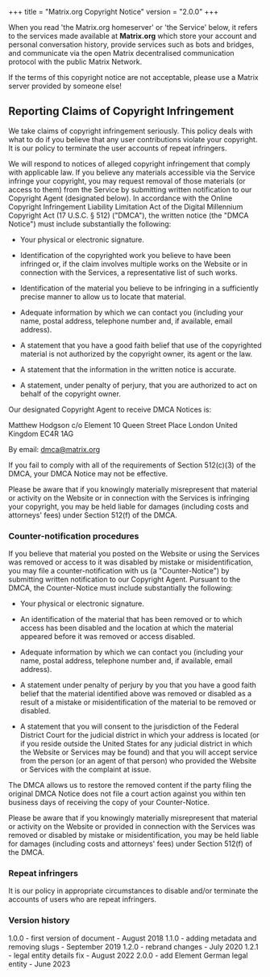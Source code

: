 +++
title = "Matrix.org Copyright Notice"
version = "2.0.0"
+++

When you read 'the Matrix.org homeserver' or 'the Service' below, it refers to the services made available at **Matrix.org** which store your account and personal conversation history, provide services such as bots and bridges, and communicate via the open Matrix decentralised communication protocol with the public Matrix Network.

If the terms of this copyright notice are not acceptable, please use a Matrix server provided by someone else!

## Reporting Claims of Copyright Infringement

We take claims of copyright infringement seriously. This policy deals with what to do if you believe that any user contributions violate your copyright. It is our policy to terminate the user accounts of repeat infringers.

We will respond to notices of alleged copyright infringement that comply with applicable law. If you believe any materials accessible via the Service infringe your copyright, you may request removal of those materials (or access to them) from the Service by submitting written notification to our Copyright Agent (designated below). In accordance with the Online Copyright Infringement Liability Limitation Act of the Digital Millennium Copyright Act (17 U.S.C. § 512) ("DMCA"), the written notice (the "DMCA Notice") must include substantially the following:

* Your physical or electronic signature.

* Identification of the copyrighted work you believe to have been infringed or, if the claim involves multiple works on the Website or in connection with the Services, a representative list of such works.

* Identification of the material you believe to be infringing in a sufficiently precise manner to allow us to locate that material.

* Adequate information by which we can contact you (including your name, postal address, telephone number and, if available, email address).

* A statement that you have a good faith belief that use of the copyrighted material is not authorized by the copyright owner, its agent or the law.

* A statement that the information in the written notice is accurate.

* A statement, under penalty of perjury, that you are authorized to act on behalf of the copyright owner.

Our designated Copyright Agent to receive DMCA Notices is:

Matthew Hodgson
c/o Element
10 Queen Street Place
London
United Kingdom
EC4R 1AG

By email: dmca@matrix.org

If you fail to comply with all of the requirements of Section 512(c)(3) of the DMCA, your DMCA Notice may not be effective.

Please be aware that if you knowingly materially misrepresent that material or activity on the Website or in connection with the Services is infringing your copyright, you may be held liable for damages (including costs and attorneys' fees) under Section 512(f) of the DMCA.

### Counter-notification procedures

If you believe that material you posted on the Website or using the Services was removed or access to it was disabled by mistake or misidentification, you may file a counter-notification with us (a "Counter-Notice") by submitting written notification to our Copyright Agent. Pursuant to the DMCA, the Counter-Notice must include substantially the following:

* Your physical or electronic signature.

* An identification of the material that has been removed or to which access has been disabled and the location at which the material appeared before it was removed or access disabled.

* Adequate information by which we can contact you (including your name, postal address, telephone number and, if available, email address).

* A statement under penalty of perjury by you that you have a good faith belief that the material identified above was removed or disabled as a result of a mistake or misidentification of the material to be removed or disabled.

* A statement that you will consent to the jurisdiction of the Federal District Court for the judicial district in which your address is located (or if you reside outside the United States for any judicial district in which the Website or Services may be found) and that you will accept service from the person (or an agent of that person) who provided the Website or Services with the complaint at issue.

The DMCA allows us to restore the removed content if the party filing the original DMCA Notice does not file a court action against you within ten business days of receiving the copy of your Counter-Notice.

Please be aware that if you knowingly materially misrepresent that material or activity on the Website or provided in connection with the Services was removed or disabled by mistake or misidentification, you may be held liable for damages (including costs and attorneys' fees) under Section 512(f) of the DMCA.

### Repeat infringers

It is our policy in appropriate circumstances to disable and/or terminate the accounts of users who are repeat infringers.

### Version history

1.0.0 - first version of document - August 2018
1.1.0 - adding metadata and removing slugs - September 2019
1.2.0 - rebrand changes - July 2020
1.2.1 - legal entity details fix - August 2022
2.0.0 - add Element German legal entity - June 2023


